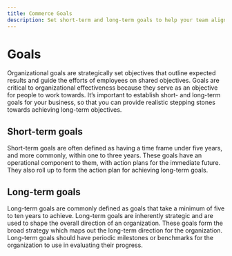```yaml
---
title: Commerce Goals
description: Set short-term and long-term goals to help your team align on strategic objectives and increase organizational effectiveness.
---
```


# Goals

Organizational goals are strategically set objectives that outline expected results and guide the efforts of employees on shared objectives. Goals are critical to organizational effectiveness because they serve as an objective for people to work towards. It’s important to establish short- and long-term goals for your business, so that you can provide realistic stepping stones towards achieving long-term objectives.

## Short-term goals

Short-term goals are often defined as having a time frame under five years, and more  commonly, within one to three years. These goals have an operational component to them, with action plans for the immediate future. They also roll up to form the action plan for achieving long-term goals.

## Long-term goals

Long-term goals are commonly defined as goals that take a minimum of five to ten years to achieve. Long-term goals are inherently strategic and are used to shape the overall direction of an organization. These goals form the broad strategy which maps out the long-term direction for the organization. Long-term goals should have periodic milestones or benchmarks for the organization to use in evaluating their progress.
